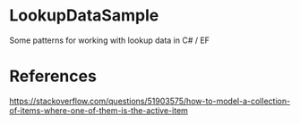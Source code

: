 # LookupDataSample
Some patterns for working with lookup data in C# / EF

# References

https://stackoverflow.com/questions/51903575/how-to-model-a-collection-of-items-where-one-of-them-is-the-active-item
